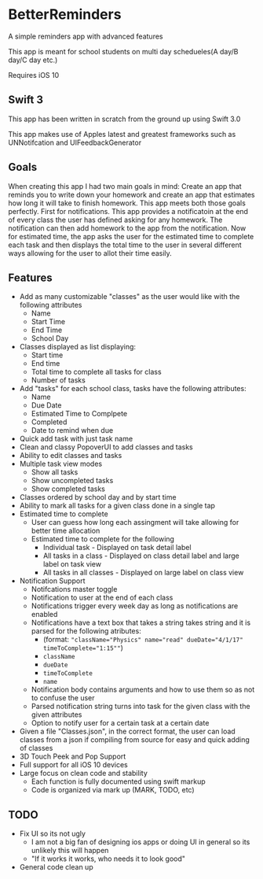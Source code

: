 # BetterReminders
A simple reminders app with advanced features

This app is meant for school students on multi day schedueles(A day/B day/C day etc.)

Requires iOS 10
## Swift 3
This app has been written in scratch from the ground up using Swift 3.0

This app makes use of Apples latest and greatest frameworks such as UNNotifcation and UIFeedbackGenerator
## Goals
When creating this app I had two main goals in mind: Create an app that reminds you to write down your homework and create an app that estimates how long it will take to finish homework. This app meets both those goals perfectly. First for notifications. This app provides a notificatoin at the end of every class the user has defined asking for any homework. The notification can then add homework to the app from the notification. Now for estimated time, the app asks the user for the estimated time to complete each task and then displays the total time to the user in several different ways allowing for the user to allot their time easily.
## Features
- Add as many customizable "classes" as the user would like with the following attributes
  - Name
  - Start Time
  - End Time
  - School Day
- Classes displayed as list displaying:
  - Start time
  - End time
  - Total time to complete all tasks for class
  - Number of tasks
- Add "tasks" for each school class, tasks have the following attributes:
  - Name
  - Due Date
  - Estimated Time to Complpete
  - Completed
  - Date to remind when due
- Quick add task with just task name
- Clean and classy PopoverUI to add classes and tasks
- Ability to edit classes and tasks
- Multiple task view modes
  - Show all tasks
  - Show uncompleted tasks
  - Show completed tasks
- Classes ordered by school day and by start time
- Ability to mark all tasks for a given class done in a single tap
- Estimated time to complete
  - User can guess how long each assingment will take allowing for better time allocation
  - Estimated time to complete for the following
    - Individual task - Displayed on task detail label
    - All tasks in a class - Displayed on class detail label and large label on task view
    - All tasks in all classes - Displayed on large label on class view
- Notification Support
  - Notifcations master toggle
  - Notification to user at the end of each class
  - Notifications trigger every week day as long as notifications are enabled
  - Notifications have a text box that takes a string takes string and it is parsed for the following atributes:
    - (format: `"className="Physics" name="read" dueDate="4/1/17" timeToComplete="1:15""`)
    - `className`
    - `dueDate`
    - `timeToComplete`
    - `name`
  - Notification body contains arguments and how to use them so as not to confuse the user
  - Parsed notification string turns into task for the given class with the given attributes
  - Option to notify user for a certain task at a certain date 
- Given a file "Classes.json", in the correct format, the user can load classes from a json if compiling from source for easy and quick adding of classes
- 3D Touch Peek and Pop Support
- Full support for all iOS 10 devices
- Large focus on clean code and stability
    - Each function is fully documented using swift markup
    - Code is organized via mark up (MARK, TODO, etc)

## TODO
- Fix UI so its not ugly
  - I am not a big fan of designing ios apps or doing UI in general so its unlikely this will happen
  - "If it works it works, who needs it to look good"
- General code clean up
